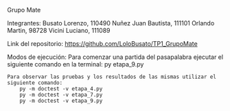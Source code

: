 Grupo Mate

Integrantes:
    Busato Lorenzo, 110490
    Nuñez Juan Bautista, 111101
    Orlando Martin, 98728
    Vicini Luciano, 111089

Link del repositorio:
    https://github.com/LoloBusato/TP1_GrupoMate

Modos de ejecución:
    Para comenzar una partida del pasapalabra ejecutar el siguiente comando en la terminal:
        py etapa_9.py

    Para observar las pruebas y los resultados de las mismas utilizar el siguiente comando:
        py -m doctest -v etapa_4.py
        py -m doctest -v etapa_7.py
        py -m doctest -v etapa_9.py